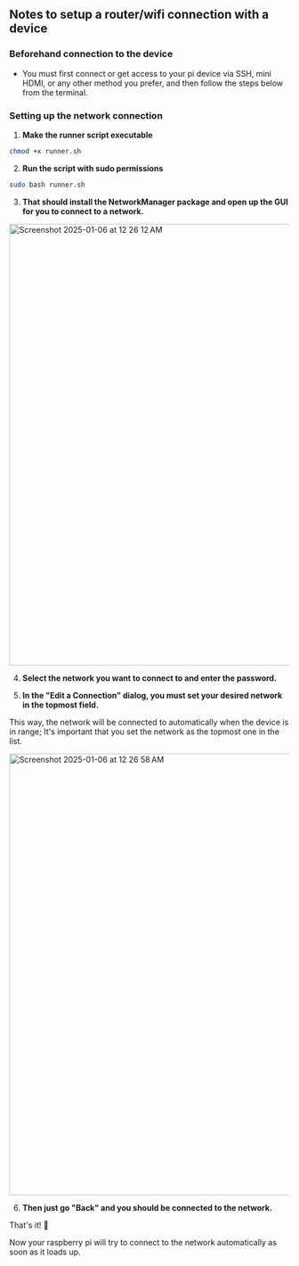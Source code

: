 ## Notes to setup a router/wifi connection with a device


### Beforehand connection to the device

- You must first connect or get access to your pi device via SSH, mini HDMI, or any other method you prefer, and then follow the steps below from the terminal.


### Setting up the network connection


1. **Make the runner script executable**

```bash
chmod +x runner.sh
```

2. **Run the script with sudo permissions**

```bash
sudo bash runner.sh
```

3. **That should install the NetworkManager package and open up the GUI for you to connect to a network.**

<img width="792" alt="Screenshot 2025-01-06 at 12 26 12 AM" src="https://github.com/user-attachments/assets/c0b79e2c-90d8-4ae4-9e8b-0ba7f48c0bf8" />

4. **Select the network you want to connect to and enter the password.**

5. **In the "Edit a Connection" dialog, you must set your desired network in the topmost field.**

This way, the network will be connected to automatically when the device is in range; It's important that you set the network as the topmost one in the list.

<img width="792" alt="Screenshot 2025-01-06 at 12 26 58 AM" src="https://github.com/user-attachments/assets/250c657d-3b79-41f6-8207-ccbf035713b7" />

6. **Then just go "Back" and you should be connected to the network.**

That's it! 🚀

Now your raspberry pi will try to connect to the network automatically as soon as it loads up.
